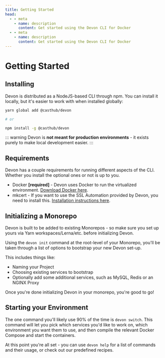 ```yaml
---
title: Getting Started
head:
  - - meta
    - name: description
      content: Get started using the Devon CLI for Docker
  - - meta
    - name: description
      content: Get started using the Devon CLI for Docker
---
```


# Getting Started

## Installing

Devon is distributed as a NodeJS-based CLI through npm. You can install it locally, but it's easier to work with when installed globally:

```bash
yarn global add @casthub/devon

# or

npm install -g @casthub/devon
```

::: warning
Devon is **not meant for production environments** - it exists purely to make local development easier.
:::

## Requirements

Devon has a couple requirements for running different aspects of the CLI. Whether you install the optional ones or not is up to you.

- Docker **[required]** - Devon uses Docker to run the virtualized environment. [Download Docker here](https://www.docker.com/products/docker-desktop).
- mkcert - If you want to use the SSL Automation provided by Devon, you need to install this. [Installation instructions here](https://github.com/FiloSottile/mkcert#installation).

## Initializing a Monorepo

Devon is built to be added to existing Monorepos - so make sure you set up yours via Yarn workspaces/Lerna/etc. before initializing Devon.

Using the `devon init` command at the root-level of your Monorepo, you'll be taken through a list of options to bootstrap your new Devon set-up.

This includes things like:

- Naming your Project
- Choosing existing services to bootstrap
- Optionally add some additional services, such as MySQL, Redis or an NGINX Proxy

Once you're done initializing Devon in your monorepo, you're good to go!

## Starting your Environment

The one command you'll likely use 90% of the time is `devon switch`. This command will let you pick which services you'd like to work on, which environment you want them to use, and then compile the relevant Docker Compose and start the containers.

At this point you're all set - you can use `devon help` for a list of commands and their usage, or check out our predefined recipes.
